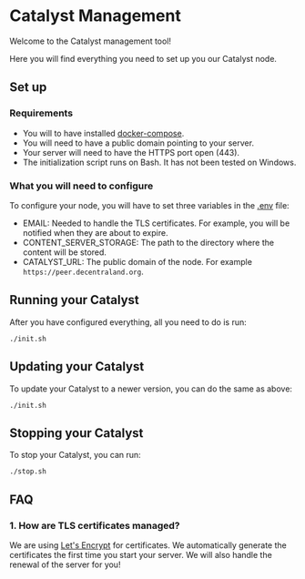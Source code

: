 # Catalyst Management

Welcome to the Catalyst management tool!

Here you will find everything you need to set up you our Catalyst node.

## Set up

### Requirements

* You will to have installed [docker-compose](https://docs.docker.com/compose/install/).
* You will need to have a public domain pointing to your server.
* Your server will need to have the HTTPS port open (443).
* The initialization script runs on Bash. It has not been tested on Windows.

### What you will need to configure
To configure your node, you will have to set three variables in the [.env](.env) file:

* EMAIL: Needed to handle the TLS certificates. For example, you will be notified when they are about to expire.
* CONTENT_SERVER_STORAGE: The path to the directory where the content will be stored.
* CATALYST_URL: The public domain of the node. For example `https://peer.decentraland.org`.

## Running your Catalyst

After you have configured everything, all you need to do is run:

```
./init.sh
```

## Updating your Catalyst

To update your Catalyst to a newer version, you can do the same as above:

```
./init.sh
```

## Stopping your Catalyst

To stop your Catalyst, you can run:
```
./stop.sh
```

## FAQ
### 1. How are TLS certificates managed?
We are using [Let's Encrypt](https://letsencrypt.org/) for certificates. We automatically generate the certificates the first time you start your server. We will also handle the renewal of the server for you!